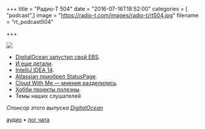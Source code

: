 +++
title = "Радио-Т 504"
date = "2016-07-16T18:52:00"
categories = [ "podcast",]
image = "https://radio-t.com/images/radio-t/rt504.jpg"
filename = "rt_podcast504"

+++

![](https://radio-t.com/images/radio-t/rt504.jpg)

- [DigitalOcean запустил свой EBS](https://techcrunch.com/2016/07/13/digitalocean-launches-block-storage-and-lets-you-store-terabytes-of-data/).
- [И еще детали](https://www.digitalocean.com/company/blog/block-storage-more-space-to-scale/?utm_medium=email).
- [IntelliJ IDEA 14](https://www.jetbrains.com/idea/whatsnew/).
- [Atlassian приобрел StatusPage](https://techcrunch.com/2016/07/14/atlassian-acquires-statuspage/).
- [Cloud With Me — мнения разделились](https://techcrunch.com/2016/07/12/cloud-with-me-makes-setting-up-and-managing-aws-servers-easier/).
- [Хобби проекты полезны](https://medium.com/@gammons/the-life-changing-benefits-of-side-projects-5e2fe47a8961).
- Темы наших слушателей

_Спонсор этого выпуска [DigitalOcean](https://do.co/radiot)_

[аудио](https://cdn.radio-t.com/rt_podcast504.mp3) • [лог чата](http://chat.radio-t.com/logs/radio-t-504.html)
<audio src="https://cdn.radio-t.com/rt_podcast504.mp3" preload="none"></audio>
